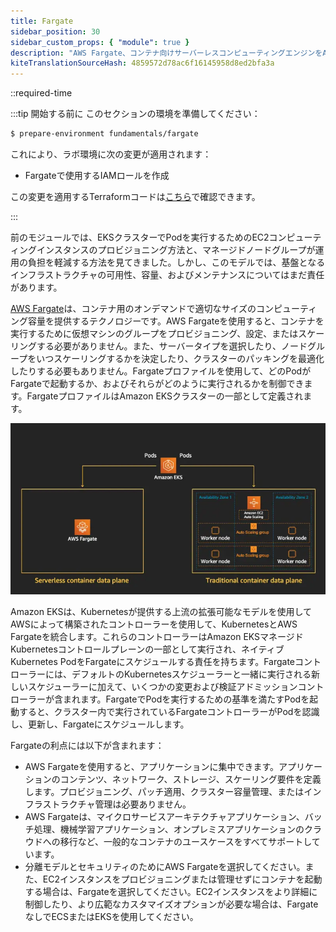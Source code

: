 ```yaml
---
title: Fargate
sidebar_position: 30
sidebar_custom_props: { "module": true }
description: "AWS Fargate、コンテナ向けサーバーレスコンピューティングエンジンをAmazon Elastic Kubernetes Serviceで活用します。"
kiteTranslationSourceHash: 4859572d78ac6f16145958d8ed2bfa3a
---
```


::required-time

:::tip 開始する前に
このセクションの環境を準備してください：

```bash timeout=400 wait=30
$ prepare-environment fundamentals/fargate
```

これにより、ラボ環境に次の変更が適用されます：

- Fargateで使用するIAMロールを作成

この変更を適用するTerraformコードは[こちら](https://github.com/VAR::MANIFESTS_OWNER/VAR::MANIFESTS_REPOSITORY/tree/VAR::MANIFESTS_REF/manifests/modules/fundamentals/fargate/.workshop/terraform)で確認できます。

:::

前のモジュールでは、EKSクラスターでPodを実行するためのEC2コンピューティングインスタンスのプロビジョニング方法と、マネージドノードグループが運用の負担を軽減する方法を見てきました。しかし、このモデルでは、基盤となるインフラストラクチャの可用性、容量、およびメンテナンスについてはまだ責任があります。

[AWS Fargate](https://aws.amazon.com/fargate/)は、コンテナ用のオンデマンドで適切なサイズのコンピューティング容量を提供するテクノロジーです。AWS Fargateを使用すると、コンテナを実行するために仮想マシンのグループをプロビジョニング、設定、またはスケーリングする必要がありません。また、サーバータイプを選択したり、ノードグループをいつスケーリングするかを決定したり、クラスターのパッキングを最適化したりする必要もありません。Fargateプロファイルを使用して、どのPodがFargateで起動するか、およびそれらがどのように実行されるかを制御できます。FargateプロファイルはAmazon EKSクラスターの一部として定義されます。

![Fargate Architecture](./assets/fargate.webp)

Amazon EKSは、Kubernetesが提供する上流の拡張可能なモデルを使用してAWSによって構築されたコントローラーを使用して、KubernetesとAWS Fargateを統合します。これらのコントローラーはAmazon EKSマネージドKubernetesコントロールプレーンの一部として実行され、ネイティブKubernetes PodをFargateにスケジュールする責任を持ちます。Fargateコントローラーには、デフォルトのKubernetesスケジューラーと一緒に実行される新しいスケジューラーに加えて、いくつかの変更および検証アドミッションコントローラーが含まれます。FargateでPodを実行するための基準を満たすPodを起動すると、クラスター内で実行されているFargateコントローラーがPodを認識し、更新し、Fargateにスケジュールします。

Fargateの利点には以下が含まれます：

- AWS Fargateを使用すると、アプリケーションに集中できます。アプリケーションのコンテンツ、ネットワーク、ストレージ、スケーリング要件を定義します。プロビジョニング、パッチ適用、クラスター容量管理、またはインフラストラクチャ管理は必要ありません。
- AWS Fargateは、マイクロサービスアーキテクチャアプリケーション、バッチ処理、機械学習アプリケーション、オンプレミスアプリケーションのクラウドへの移行など、一般的なコンテナのユースケースをすべてサポートしています。
- 分離モデルとセキュリティのためにAWS Fargateを選択してください。また、EC2インスタンスをプロビジョニングまたは管理せずにコンテナを起動する場合は、Fargateを選択してください。EC2インスタンスをより詳細に制御したり、より広範なカスタマイズオプションが必要な場合は、FargateなしでECSまたはEKSを使用してください。

